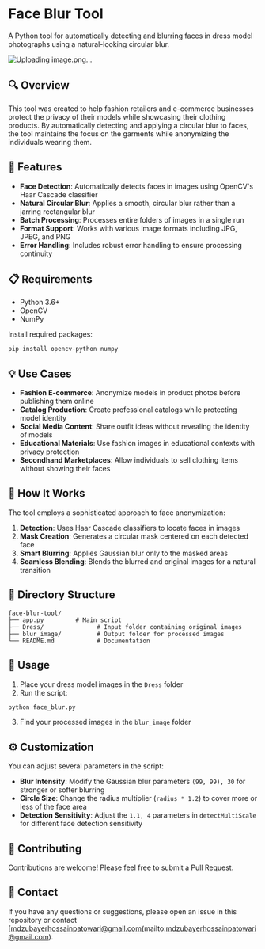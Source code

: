 # Face Blur Tool

A Python tool for automatically detecting and blurring faces in dress model photographs using a natural-looking circular blur.

![Uploading image.png…]()




## 🔍 Overview

This tool was created to help fashion retailers and e-commerce businesses protect the privacy of their models while showcasing their clothing products. By automatically detecting and applying a circular blur to faces, the tool maintains the focus on the garments while anonymizing the individuals wearing them.

## 🚀 Features

- **Face Detection**: Automatically detects faces in images using OpenCV's Haar Cascade classifier
- **Natural Circular Blur**: Applies a smooth, circular blur rather than a jarring rectangular blur
- **Batch Processing**: Processes entire folders of images in a single run
- **Format Support**: Works with various image formats including JPG, JPEG, and PNG
- **Error Handling**: Includes robust error handling to ensure processing continuity

## 📋 Requirements

- Python 3.6+
- OpenCV
- NumPy

Install required packages:

```bash
pip install opencv-python numpy
```

## 💡 Use Cases

- **Fashion E-commerce**: Anonymize models in product photos before publishing them online
- **Catalog Production**: Create professional catalogs while protecting model identity
- **Social Media Content**: Share outfit ideas without revealing the identity of models
- **Educational Materials**: Use fashion images in educational contexts with privacy protection
- **Secondhand Marketplaces**: Allow individuals to sell clothing items without showing their faces

## 🔧 How It Works

The tool employs a sophisticated approach to face anonymization:

1. **Detection**: Uses Haar Cascade classifiers to locate faces in images
2. **Mask Creation**: Generates a circular mask centered on each detected face
3. **Smart Blurring**: Applies Gaussian blur only to the masked areas
4. **Seamless Blending**: Blends the blurred and original images for a natural transition

## 📁 Directory Structure

```
face-blur-tool/
├── app.py         # Main script
├── Dress/               # Input folder containing original images
├── blur_image/          # Output folder for processed images
└── README.md            # Documentation
```

## 🚀 Usage

1. Place your dress model images in the `Dress` folder
2. Run the script:

```bash
python face_blur.py
```

3. Find your processed images in the `blur_image` folder

## ⚙️ Customization

You can adjust several parameters in the script:

- **Blur Intensity**: Modify the Gaussian blur parameters `(99, 99), 30` for stronger or softer blurring
- **Circle Size**: Change the radius multiplier (`radius * 1.2`) to cover more or less of the face area
- **Detection Sensitivity**: Adjust the `1.1, 4` parameters in `detectMultiScale` for different face detection sensitivity


## 🤝 Contributing

Contributions are welcome! Please feel free to submit a Pull Request.

## 📧 Contact

If you have any questions or suggestions, please open an issue in this repository or contact [mdzubayerhossainpatowari@gmail.com(mailto:mdzubayerhossainpatowari@gmail.com).

